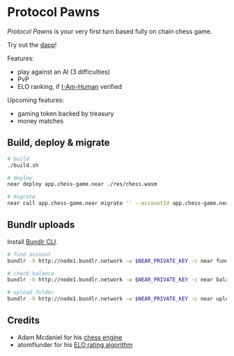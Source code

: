 # Protocol Pawns

_Protocol Pawns_ is your very first turn based fully on chain chess game.

Try out the [dapp](https://near.org/chess-game.near/widget/ChessGameLobby)!

Features:

- play against an AI (3 difficulties)
- PvP
- ELO ranking, if [I-Am-Human](https://i-am-human.app/) verified

Upcoming features:

- gaming token backed by treasury
- money matches

## Build, deploy & migrate

```sh
# build
./build.sh

# deploy
near deploy app.chess-game.near ./res/chess.wasm

# migrate
near call app.chess-game.near migrate '' --accountId app.chess-game.near --gas 300000000000000
```

## Bundlr uploads

Install [Bundlr CLI](https://docs.bundlr.network/developer-docs/cli).

```sh
# fund account
bundlr -h http://node1.bundlr.network -w $NEAR_PRIVATE_KEY -c near fund 1000000000000000000000000

# check balance
bundlr -h http://node1.bundlr.network -w $NEAR_PRIVATE_KEY -c near balance chess-game.near

# upload folder
bundlr -h http://node1.bundlr.network -w $NEAR_PRIVATE_KEY -c near upload-dir ./assets/hk/
```

## Credits

- Adam Mcdaniel for his [chess engine](https://github.com/adam-mcdaniel/chess-engine)
- atomflunder for his [ELO rating algorithm](https://github.com/atomflunder/skillratings/)
